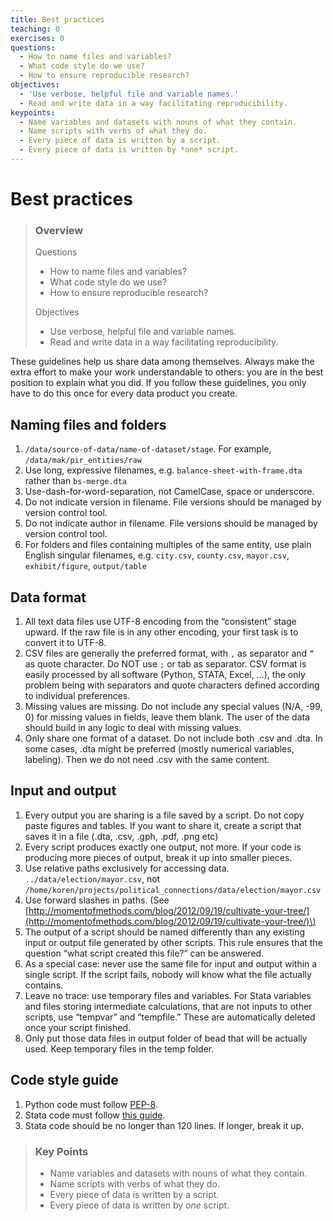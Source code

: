 ```yaml
---
title: Best practices
teaching: 0
exercises: 0
questions:
  - How to name files and variables?
  - What code style do we use?
  - How to ensure reproducible research?
objectives:
  - 'Use verbose, helpful file and variable names.'
  - Read and write data in a way facilitating reproducibility.
keypoints:
  - Name variables and datasets with nouns of what they contain.
  - Name scripts with verbs of what they do.
  - Every piece of data is written by a script.
  - Every piece of data is written by *one* script.
---
```


# Best practices

> ### Overview
>
> Questions
>
> * How to name files and variables?
> * What code style do we use?
> * How to ensure reproducible research?
>
> Objectives
>
> * Use verbose, helpful file and variable names.
> * Read and write data in a way facilitating reproducibility.

These guidelines help us share data among themselves. Always make the extra effort to make your work understandable to others: you are in the best position to explain what you did. If you follow these guidelines, you only have to do this once for every data product you create.

## Naming files and folders

1. `/data/source-of-data/name-of-dataset/stage`. For example, `/data/mak/pir_entities/raw`
2. Use long, expressive filenames, e.g. `balance-sheet-with-frame.dta` rather than `bs-merge.dta`
3. Use-dash-for-word-separation, not CamelCase, space or underscore.
4. Do not indicate version in filename. File versions should be managed by version control tool.
5. Do not indicate author in filename. File versions should be managed by version control tool.
6. For folders and files containing multiples of the same entity, use plain English singular filenames, e.g. `city.csv`, `county.csv`, `mayor.csv`, `exhibit/figure`, `output/table` 

## Data format

1. All text data files use UTF-8 encoding from the “consistent” stage upward. If the raw file is in any other encoding, your first task is to convert it to UTF-8.
2. CSV files are generally the preferred format, with `,` as separator and `”` as quote character.  Do NOT use `;` or tab as separator. CSV format is easily processed by all software \(Python, STATA, Excel, ...\), the only problem being with separators and quote characters defined according to individual preferences.
3. Missing values are missing. Do not include any special values \(N/A, -99, 0\) for missing values in fields, leave them blank. The user of the data should build in any logic to deal with missing values.
4. Only share one format of a dataset. Do not include both .csv and .dta. In some cases, .dta might be preferred \(mostly numerical variables, labeling\). Then we do not need .csv with the same content.

## Input and output

1. Every output you are sharing is a file saved by a script. Do not copy paste figures and tables. If you want to share it, create a script that saves it in a file \(.dta, .csv, .gph, .pdf, .png etc\)
2. Every script produces exactly one output, not more. If your code is producing more pieces of output, break it up into smaller pieces.
3. Use relative paths exclusively for accessing data. `../data/election/mayor.csv`, not `/home/koren/projects/political_connections/data/election/mayor.csv`
4. Use forward slashes in paths. \(See [http://momentofmethods.com/blog/2012/09/19/cultivate-your-tree/](http://momentofmethods.com/blog/2012/09/19/cultivate-your-tree/)\)
5. The output of a script should be named differently than any existing input or output file generated by other scripts. This rule ensures that the question “what script created this file?” can be answered. 
6. As a special case: never use the same file for input and output within a single script. If the script fails, nobody will know what the file actually contains.
7. Leave no trace: use temporary files and variables. For Stata variables and files storing intermediate calculations, that are not inputs to other scripts, use “tempvar” and “tempfile.” These are automatically deleted once your script finished.
8. Only put those data files in output folder of bead that will be actually used. Keep temporary files in the temp folder.

## Code style guide

1. Python code must follow [PEP-8](https://www.python.org/dev/peps/pep-0008/).
2. Stata code must follow [this guide](http://www.stata-journal.com/sjpdf.html?articlenum=pr0018).
3. Stata code should be no longer than 120 lines. If longer, break it up.

> ### Key Points
>
> * Name variables and datasets with nouns of what they contain.
> * Name scripts with verbs of what they do.
> * Every piece of data is written by a script.
> * Every piece of data is written by _one_ script.

